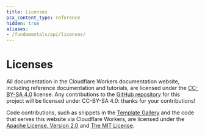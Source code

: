 ```yaml
---
title: Licenses
pcx_content_type: reference
hidden: true
aliases:
- /fundamentals/api/licenses/
---
```


# Licenses

All documentation in the Cloudflare Workers documentation website, including reference documentation and tutorials, are licensed under the [CC-BY-SA 4.0](https://creativecommons.org/licenses/by-sa/4.0/) license. Any contributions to the [GitHub repository](https://github.com/cloudflare/workers-docs) for this project will be licensed under CC-BY-SA 4.0: thanks for your contributions!

Code contributions, such as snippets in the [Template Gallery](/fundamentals/api/reference/template/) and the code that serves this website via Cloudflare Workers, are licensed under the [Apache License, Version 2.0](https://www.apache.org/licenses/LICENSE-2.0) and [The MIT License](https://opensource.org/licenses/MIT).
